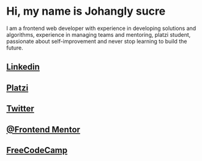 # Hi, my name is Johangly sucre

I am a frontend web developer with experience in developing solutions and algorithms, experience in managing teams and mentoring, platzi student, passionate about self-improvement and never stop learning to build the future.
 
 ## [Linkedin](https://www.linkedin.com/in/johangly-sucre/)
 ## [Platzi](https://platzi.com/p/johanglysucre/)
 ## [Twitter](https://twitter.com/Suhangly)
 ## [@Frontend Mentor](https://www.frontendmentor.io/profile/johangly)
 ## [FreeCodeCamp](https://www.freecodecamp.org/espanol/johangly_sucre)
